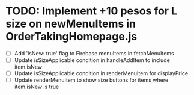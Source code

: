 # TODO: Implement +10 pesos for L size on newMenuItems in OrderTakingHomepage.js

- [ ] Add 'isNew: true' flag to Firebase menuItems in fetchMenuItems
- [ ] Update isSizeApplicable condition in handleAddItem to include item.isNew
- [ ] Update isSizeApplicable condition in renderMenuItem for displayPrice
- [ ] Update renderMenuItem to show size buttons for items where item.isNew is true
